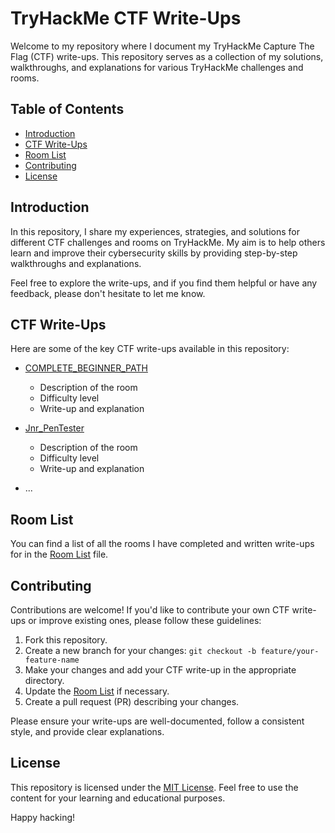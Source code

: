 # TryHackMe CTF Write-Ups

Welcome to my repository where I document my TryHackMe Capture The Flag (CTF) write-ups. This repository serves as a collection of my solutions, walkthroughs, and explanations for various TryHackMe challenges and rooms.

## Table of Contents

- [Introduction](#introduction)
- [CTF Write-Ups](#ctf-write-ups)
- [Room List](#room-list)
- [Contributing](#contributing)
- [License](#license)

## Introduction

In this repository, I share my experiences, strategies, and solutions for different CTF challenges and rooms on TryHackMe. My aim is to help others learn and improve their cybersecurity skills by providing step-by-step walkthroughs and explanations.

Feel free to explore the write-ups, and if you find them helpful or have any feedback, please don't hesitate to let me know.

## CTF Write-Ups

Here are some of the key CTF write-ups available in this repository:

- [COMPLETE_BEGINNER_PATH](./room-name-1/README.md)
  - Description of the room
  - Difficulty level
  - Write-up and explanation

- [Jnr_PenTester](./room-name-2/README.md)
  - Description of the room
  - Difficulty level
  - Write-up and explanation

- ...

## Room List

You can find a list of all the rooms I have completed and written write-ups for in the [Room List](ROOM-LIST.md) file.

## Contributing

Contributions are welcome! If you'd like to contribute your own CTF write-ups or improve existing ones, please follow these guidelines:

1. Fork this repository.
2. Create a new branch for your changes: `git checkout -b feature/your-feature-name`
3. Make your changes and add your CTF write-up in the appropriate directory.
4. Update the [Room List](ROOM-LIST.md) if necessary.
5. Create a pull request (PR) describing your changes.

Please ensure your write-ups are well-documented, follow a consistent style, and provide clear explanations.

## License

This repository is licensed under the [MIT License](LICENSE.md). Feel free to use the content for your learning and educational purposes.

Happy hacking!

